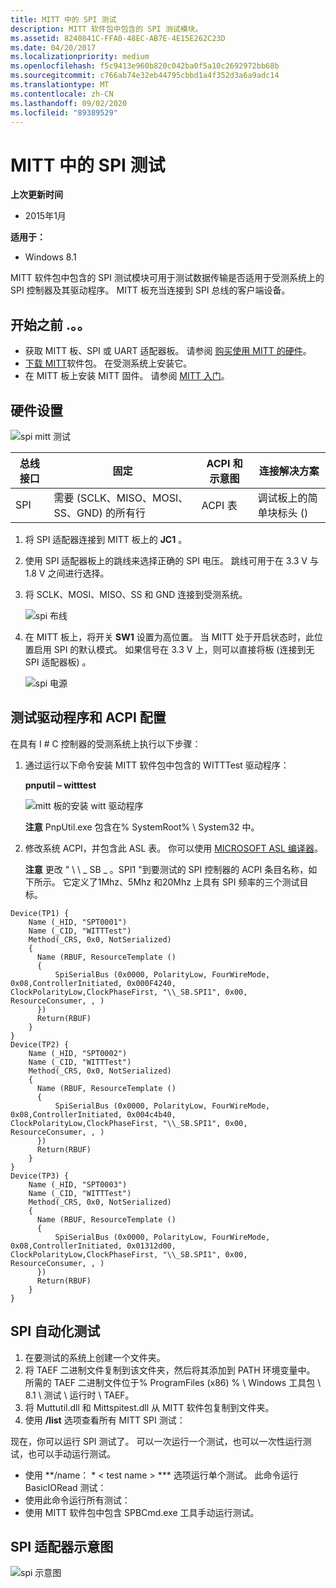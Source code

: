 ```yaml
---
title: MITT 中的 SPI 测试
description: MITT 软件包中包含的 SPI 测试模块。
ms.assetid: 8240841C-FFA0-48EC-AB7E-4E15E262C23D
ms.date: 04/20/2017
ms.localizationpriority: medium
ms.openlocfilehash: f5c9413e960b820c042ba0f5a10c2692972bb68b
ms.sourcegitcommit: c766ab74e32eb44795cbbd1a4f352d3a6a9adc14
ms.translationtype: MT
ms.contentlocale: zh-CN
ms.lasthandoff: 09/02/2020
ms.locfileid: "89389529"
---
```

# <a name="spi-tests-in-mitt"></a>MITT 中的 SPI 测试


**上次更新时间**

-   2015年1月

**适用于：**

-   Windows 8.1

MITT 软件包中包含的 SPI 测试模块可用于测试数据传输是否适用于受测系统上的 SPI 控制器及其驱动程序。 MITT 板充当连接到 SPI 总线的客户端设备。

## <a name="before-you-begin"></a>开始之前 .。。


-   获取 MITT 板、SPI 或 UART 适配器板。 请参阅 [购买使用 MITT 的硬件](./multi-interface-test-tool--mitt--.md)。
-   [下载 MITT](/previous-versions/dn919810(v=vs.85))软件包。 在受测系统上安装它。
-   在 MITT 板上安装 MITT 固件。 请参阅 [MITT 入门](./get-started-with-mitt---.md)。

## <a name="hardware-setup"></a>硬件设置


![spi mitt 测试](images/spi.jpg)

| 总线接口 | 固定                                      | ACPI 和示意图 | 连接解决方案                  |
|---------------|----------------------------------------------|---------------------|--------------------------------------|
| SPI           | 需要 (SCLK、MISO、MOSI、SS、GND) 的所有行 | ACPI 表          | 调试板上的简单块标头 ()  |



1.  将 SPI 适配器连接到 MITT 板上的 **JC1** 。
2.  使用 SPI 适配器板上的跳线来选择正确的 SPI 电压。 跳线可用于在 3.3 V 与 1.8 V 之间进行选择。
3.  将 SCLK、MOSI、MISO、SS 和 GND 连接到受测系统。

    ![spi 布线](images/spiwiring.png)

4.  在 MITT 板上，将开关 **SW1** 设置为高位置。 当 MITT 处于开启状态时，此位置启用 SPI 的默认模式。 如果信号在 3.3 V 上，则可以直接将板 (连接到无 SPI 适配器板) 。

    ![spi 电源](images/spi-power.png)

## <a name="test-driver-and-acpi-configuration"></a>测试驱动程序和 ACPI 配置


在具有 I # C 控制器的受测系统上执行以下步骤：

1.  通过运行以下命令安装 MITT 软件包中包含的 WITTTest 驱动程序：

    **pnputil – witttest**

    ![mitt 板的安装 witt 驱动程序](images/mitt-install-witt.png)

    **注意**  PnpUtil.exe 包含在% SystemRoot% \\ System32 中。



2.  修改系统 ACPI，并包含此 ASL 表。 你可以使用 [MICROSOFT ASL 编译器](../bringup/microsoft-asl-compiler.md)。

    **注意** 更改 " \\ \\ \_ SB \_ 。SPI1 "到要测试的 SPI 控制器的 ACPI 条目名称，如下所示。 它定义了1Mhz、5Mhz 和20Mhz 上具有 SPI 频率的三个测试目标。




``` syntax
Device(TP1) {
    Name (_HID, "SPT0001") 
    Name (_CID, "WITTTest") 
    Method(_CRS, 0x0, NotSerialized)
    {
      Name (RBUF, ResourceTemplate ()
      {
          SpiSerialBus (0x0000, PolarityLow, FourWireMode, 0x08,ControllerInitiated, 0x000F4240, ClockPolarityLow,ClockPhaseFirst, "\\_SB.SPI1", 0x00, ResourceConsumer, , )
      })
      Return(RBUF)
    }
}
Device(TP2) {
    Name (_HID, "SPT0002") 
    Name (_CID, "WITTTest") 
    Method(_CRS, 0x0, NotSerialized)
    {
      Name (RBUF, ResourceTemplate ()
      {
          SpiSerialBus (0x0000, PolarityLow, FourWireMode, 0x08,ControllerInitiated, 0x004c4b40, ClockPolarityLow,ClockPhaseFirst, "\\_SB.SPI1", 0x00, ResourceConsumer, , )
      })
      Return(RBUF)
    }
}
Device(TP3) {
    Name (_HID, "SPT0003") 
    Name (_CID, "WITTTest") 
    Method(_CRS, 0x0, NotSerialized)
    {
      Name (RBUF, ResourceTemplate ()
      {
          SpiSerialBus (0x0000, PolarityLow, FourWireMode, 0x08,ControllerInitiated, 0x01312d00, ClockPolarityLow,ClockPhaseFirst, "\\_SB.SPI1", 0x00, ResourceConsumer, , )
      })
      Return(RBUF)
    }
}

```


## <a name="spi-automation-tests"></a>SPI 自动化测试


1.  在要测试的系统上创建一个文件夹。
2.  将 TAEF 二进制文件复制到该文件夹，然后将其添加到 PATH 环境变量中。 所需的 TAEF 二进制文件位于% ProgramFiles (x86) % \\ Windows 工具包 \\ 8.1 \\ 测试 \\ 运行时 \\ TAEF。
3.  将 Muttutil.dll 和 Mittspitest.dll 从 MITT 软件包复制到文件夹。
4.  使用 **/list** 选项查看所有 MITT SPI 测试：

现在，你可以运行 SPI 测试了。 可以一次运行一个测试，也可以一次性运行测试，也可以手动运行测试。

- 使用 **/name： * &lt; test name &gt; *** 选项运行单个测试。 此命令运行 BasicIORead 测试：
- 使用此命令运行所有测试：
- 使用 MITT 软件包中包含 SPBCmd.exe 工具手动运行测试。

## <a name="spi-adapter-schematic"></a>SPI 适配器示意图


![spi 示意图](images/spi-schematic.png)